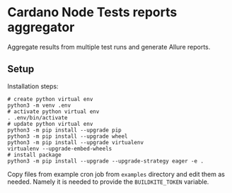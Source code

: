 # Cardano Node Tests reports aggregator

Aggregate results from multiple test runs and generate Allure reports.


## Setup

Installation steps:

```text
# create python virtual env
python3 -m venv .env
# activate python virtual env
. .env/bin/activate
# update python virtual env
python3 -m pip install --upgrade pip
python3 -m pip install --upgrade wheel
python3 -m pip install --upgrade virtualenv
virtualenv --upgrade-embed-wheels
# install package
python3 -m pip install --upgrade --upgrade-strategy eager -e .
```

Copy files from example cron job from `examples` directory and edit them as needed. Namely it is needed to provide the `BUILDKITE_TOKEN` variable.
